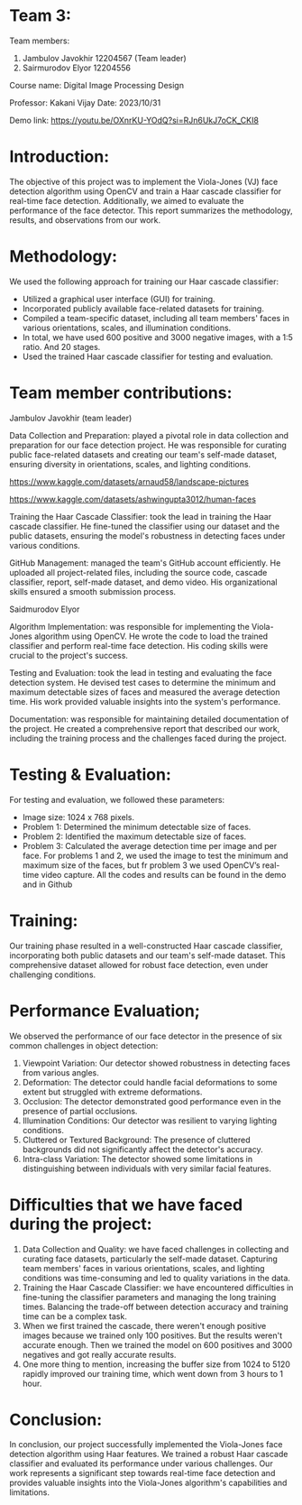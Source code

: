# Team 3:
Team members:
1) Jambulov Javokhir 12204567 (Team leader)
2) Sairmurodov Elyor 12204556

Course name: Digital Image Processing Design

Professor: Kakani Vijay Date: 2023/10/31

Demo link: https://youtu.be/OXnrKU-YOdQ?si=RJn6UkJ7oCK_CKI8


# Introduction:
The objective of this project was to implement the Viola-Jones (VJ) face detection algorithm using
OpenCV and train a Haar cascade classifier for real-time face detection. Additionally, we aimed to
evaluate the performance of the face detector. This report summarizes the methodology, results, and
observations from our work.


# Methodology:
We used the following approach for training our Haar cascade classifier:
- Utilized a graphical user interface (GUI) for training.
- Incorporated publicly available face-related datasets for training.
- Compiled a team-specific dataset, including all team members' faces in various orientations, scales, and
illumination conditions.
- In total, we have used 600 positive and 3000 negative images, with a 1:5 ratio. And 20 stages.
- Used the trained Haar cascade classifier for testing and evaluation.
  
# Team member contributions:

Jambulov Javokhir (team leader)

Data Collection and Preparation: played a pivotal role in data collection and preparation for our face
detection project. He was responsible for curating public face-related datasets and creating our team's
self-made dataset, ensuring diversity in orientations, scales, and lighting conditions.

https://www.kaggle.com/datasets/arnaud58/landscape-pictures

https://www.kaggle.com/datasets/ashwingupta3012/human-faces

Training the Haar Cascade Classifier: took the lead in training the Haar cascade classifier. He fine-tuned
the classifier using our dataset and the public datasets, ensuring the model's robustness in detecting
faces under various conditions.

GitHub Management: managed the team's GitHub account efficiently. He uploaded all project-related
files, including the source code, cascade classifier, report, self-made dataset, and demo video. His
organizational skills ensured a smooth submission process.

Saidmurodov Elyor

Algorithm Implementation: was responsible for implementing the Viola-Jones algorithm using OpenCV.
He wrote the code to load the trained classifier and perform real-time face detection. His coding skills
were crucial to the project's success.

Testing and Evaluation: took the lead in testing and evaluating the face detection system. He devised test
cases to determine the minimum and maximum detectable sizes of faces and measured the average
detection time. His work provided valuable insights into the system's performance.

Documentation: was responsible for maintaining detailed documentation of the project. He created a
comprehensive report that described our work, including the training process and the challenges faced
during the project.

# Testing & Evaluation:

For testing and evaluation, we followed these parameters:
- Image size: 1024 x 768 pixels.
- Problem 1: Determined the minimum detectable size of faces.
- Problem 2: Identified the maximum detectable size of faces.
- Problem 3: Calculated the average detection time per image and per face.
For problems 1 and 2, we used the image to test the minimum and maximum size of the faces, but fr
problem 3 we used OpenCV’s real-time video capture. All the codes and results can be found in the
demo and in Github

# Training:
Our training phase resulted in a well-constructed Haar cascade classifier, incorporating both public
datasets and our team's self-made dataset. This comprehensive dataset allowed for robust face
detection, even under challenging conditions.

# Performance Evaluation;
We observed the performance of our face detector in the presence of six common challenges in object
detection:
1. Viewpoint Variation: Our detector showed robustness in detecting faces from various angles.
2. Deformation: The detector could handle facial deformations to some extent but struggled with
extreme deformations.
3. Occlusion: The detector demonstrated good performance even in the presence of partial occlusions.
4. Illumination Conditions: Our detector was resilient to varying lighting conditions.
5. Cluttered or Textured Background: The presence of cluttered backgrounds did not significantly affect
the detector's accuracy.
6. Intra-class Variation: The detector showed some limitations in distinguishing between individuals with
very similar facial features.

# Difficulties that we have faced during the project:
1) Data Collection and Quality: we have faced challenges in collecting and curating face datasets,
particularly the self-made dataset. Capturing team members' faces in various orientations,
scales, and lighting conditions was time-consuming and led to quality variations in the data.
2) Training the Haar Cascade Classifier: we have encountered difficulties in fine-tuning the classifier
parameters and managing the long training times. Balancing the trade-off between detection
accuracy and training time can be a complex task.
3) When we first trained the cascade, there weren't enough positive images because we trained
only 100 positives. But the results weren't accurate enough. Then we trained the model on 600
positives and 3000 negatives and got really accurate results.
4) One more thing to mention, increasing the buffer size from 1024 to 5120 rapidly improved our
training time, which went down from 3 hours to 1 hour.

# Conclusion:
In conclusion, our project successfully implemented the Viola-Jones face detection algorithm using Haar
features. We trained a robust Haar cascade classifier and evaluated its performance under various
challenges. Our work represents a significant step towards real-time face detection and provides
valuable insights into the Viola-Jones algorithm's capabilities and limitations.
